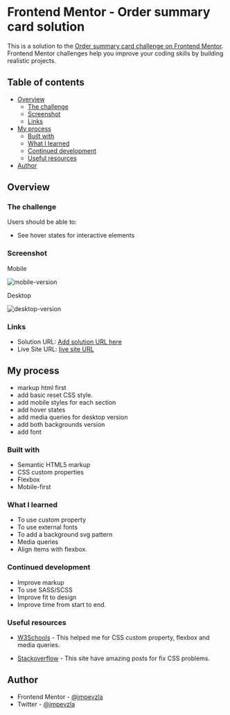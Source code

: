 # Frontend Mentor - Order summary card solution

This is a solution to the [Order summary card challenge on Frontend Mentor](https://www.frontendmentor.io/challenges/order-summary-component-QlPmajDUj). Frontend Mentor challenges help you improve your coding skills by building realistic projects. 

## Table of contents

- [Overview](#overview)
  - [The challenge](#the-challenge)
  - [Screenshot](#screenshot)
  - [Links](#links)
- [My process](#my-process)
  - [Built with](#built-with)
  - [What I learned](#what-i-learned)
  - [Continued development](#continued-development)
  - [Useful resources](#useful-resources)
- [Author](#author)

## Overview
### The challenge

Users should be able to:

- See hover states for interactive elements

### Screenshot

Mobile

![mobile-version](./ss/mobile-comp.jpg)

Desktop

![desktop-version](./ss/desktop-com.jpg)

### Links

- Solution URL: [Add solution URL here](https://your-solution-url.com)
- Live Site URL: [live site URL](https://your-live-site-url.com)

## My process

- markup html first
- add basic reset CSS style.
- add mobile styles for each section
- add hover states
- add media queries for desktop version
- add both backgrounds version
- add font

### Built with

- Semantic HTML5 markup
- CSS custom properties
- Flexbox
- Mobile-first

### What I learned

- To use custom property
- To use external fonts
- To add a background svg pattern
- Media queries
- Align items with flexbox.

### Continued development

- Improve markup
- To use SASS/SCSS
- Improve fit to design
- Improve time from start to end.

### Useful resources

- [W3Schools](https://www.w3schools.com) - This helped me for CSS custom property, flexbox and media queries.

- [Stackoverflow](stackoverflow.com) - This site have amazing posts for fix CSS problems.

## Author

- Frontend Mentor - [@jmpevzla](https://www.frontendmentor.io/profile/jmpevzla)
- Twitter - [@jmpevzla](https://twitter.com/jmpevzla)

